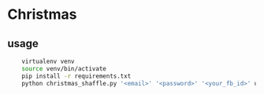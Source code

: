 # Christmas

## usage

```bash
    virtualenv venv
    source venv/bin/activate
    pip install -r requirements.txt
    python christmas_shaffle.py '<email>' '<password>' '<your_fb_id>' users.txt
```
